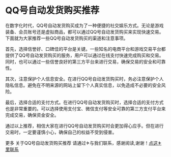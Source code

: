 # QQ号自动发货购买推荐

在数字化时代，QQ号自动发货购买成为了一种便捷的社交娱乐方式。无论是游戏装备、会员账号还是虚拟商品，都可以通过QQ号自动发货购买来实现快速交易。下面就为大家推荐一些QQ号自动发货购买的渠道和注意事项。

首先，选择信誉好、口碑佳的平台是关键。一些知名的电商平台和游戏交易平台都提供了QQ号自动发货购买的服务，用户可以通过在线支付快速完成购买和交易。同时，也可以通过一些信誉良好的第三方平台来进行交易，确保交易的安全和可靠性。

其次，注意保护个人信息安全。在进行QQ号自动发货购买时，务必注意保护个人隐私信息。避免在不明来源的网站上留下个人真实信息，以免造成不必要的安全风险。

最后，选择合适的支付方式。在进行QQ号自动发货购买时，选择合适的支付方式也是非常重要的。可以选择使用支付宝、微信支付等安全可靠的第三方支付平台来完成交易，确保资金安全。

通过以上推荐，相信大家在进行QQ号自动发货购买时会更加得心应手。但在进行交易时，一定要谨慎小心，确保自己的权益不受到侵害。

更多 关于QQ号自动发货购买推荐 请通过✈与我们联系，感谢阅读,谢谢！[点这✈里联系](https://gg.k02.cc)